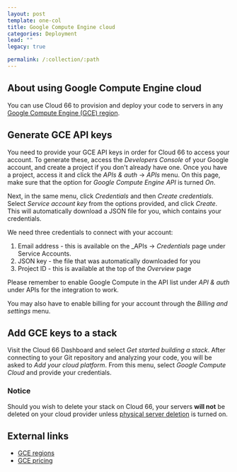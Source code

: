 ```yaml
---
layout: post
template: one-col
title: Google Compute Engine cloud
categories: Deployment
lead: ""
legacy: true

permalink: /:collection/:path
---
```




## About using Google Compute Engine cloud

You can use Cloud 66 to provision and deploy your code to servers in any [Google Compute Engine (GCE) region](http://developers.cloud66.com/#cloud-vendor-instance-regions).


## Generate GCE API keys

You need to provide your GCE API keys in order for Cloud 66 to access your account. To generate these, access the _Developers Console_ of your Google account, and create a project if you don't already have one. Once you have a project, access it and click the _APIs & auth_ -> _APIs_ menu. On this page, make sure that the option for _Google Compute Engine API_ is turned _On_. 

Next, in the same menu, click _Credentials_ and then _Create credentials_. Select _Service account key_ from the options provided, and click _Create_. This will automatically download a JSON file for you, which contains your credentials. 

We need three credentials to connect with your account:

1. Email address - this is available on the _APIs -> _Credentials_ page under Service Accounts. 
2. JSON key - the file that was automatically downloaded for you
3. Project ID - this is available at the top of the _Overview_ page

Please remember to enable Google Compute in the API list under _API & auth_ under APIs for the integration to work.

You may also have to enable billing for your account through the _Billing and settings_ menu.


## Add GCE keys to a stack

Visit the Cloud 66 Dashboard and select _Get started building a stack_. After connecting to your Git repository and analyzing your code, you will be asked to _Add your cloud platform_. From this menu, select _Google Compute Cloud_ and provide your credentials.



### Notice

Should you wish to delete your stack on Cloud 66, your servers **will not** be deleted on your cloud provider unless [physical server deletion](/managing-your-stack/server-deletion) is turned on.



## External links

*   [GCE regions](https://developers.google.com/compute/docs/zones#available)
*   [GCE pricing](https://cloud.google.com/products/compute-engine/#pricing)

